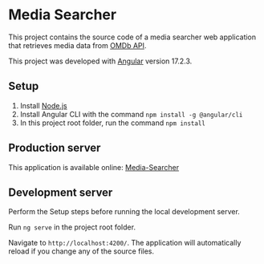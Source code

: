 # Media Searcher

This project contains the source code of a media searcher web application that retrieves media data from [OMDb API](https://omdbapi.com/).

This project was developed with [Angular](https://angular.io/) version 17.2.3.

## Setup

1. Install [Node.js](https://nodejs.org/en/download)
2. Install Angular CLI with the command `npm install -g @angular/cli`
3. In this project root folder, run the command `npm install`

## Production server

This application is available online: [Media-Searcher](https://media-searcher.netlify.app)

## Development server

Perform the Setup steps before running the local development server.

Run `ng serve` in the project root folder.

Navigate to `http://localhost:4200/`. The application will automatically reload if you change any of the source files.
